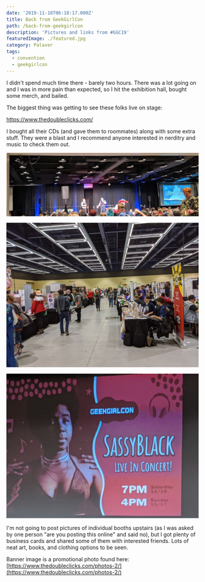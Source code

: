 ```yaml
---
date: '2019-11-18T06:18:17.000Z'
title: Back from GeekGirlCon
path: /back-from-geekgirlcon
description: 'Pictures and links from #GGC19'
featuredImage: ./featured.jpg
category: Palaver
tags:
  - convention
  - geekgirlcon
---
```


I didn't spend much time there - barely two hours. There was a lot going on and I was in more pain than expected, so I hit the exhibition hall, bought some merch, and bailed.

The biggest thing was getting to see these folks live on stage:

https://www.thedoubleclicks.com/

I bought all their CDs (and gave them to roommates) along with some extra stuff. They were a blast and I recommend anyone interested in nerditry and music to check them out.

![](IMG_20191117_140158-1.jpg)

![](IMG_20191117_124253.jpg)

![](IMG_20191117_123752.jpg)

I'm not going to post pictures of individual booths upstairs (as I was asked by one person "are you posting this online" and said no), but I got plenty of business cards and shared some of them with interested friends. Lots of neat art, books, and clothing options to be seen.

Banner image is a promotional photo found here: [https://www.thedoubleclicks.com/photos-2/](https://www.thedoubleclicks.com/photos-2/)


    